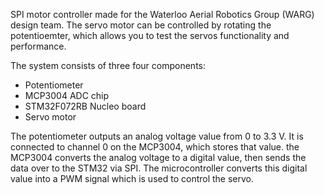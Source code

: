 SPI motor controller made for the Waterloo Aerial Robotics Group (WARG) design team. The servo motor can be controlled
by rotating the potentioemter, which allows you to test the servos functionality and performance. 

The system consists of three four components:
- Potentiometer
- MCP3004 ADC chip
- STM32F072RB Nucleo board
- Servo motor

The potentiometer outputs an analog voltage value from 0 to 3.3 V. It is connected to channel 0 on the MCP3004,
which stores that value. the MCP3004 converts the analog voltage to a digital value, then sends the data over to
the STM32 via SPI. The microcontroller converts this digital value into a PWM signal which is used to control the
servo. 
